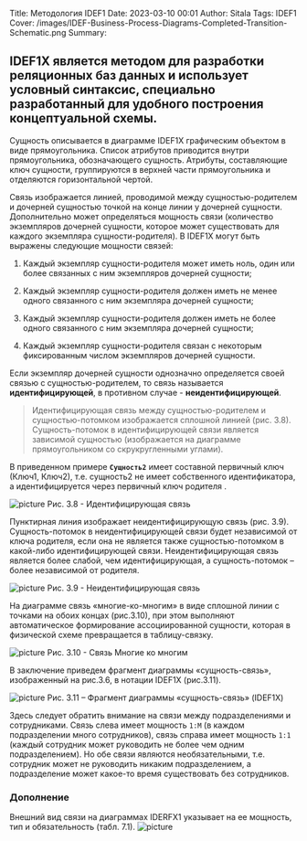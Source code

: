 Title: Методология IDEF1
Date: 2023-03-10 00:01
Author: Sitala
Tags: IDEF1
Cover: /images/IDEF-Business-Process-Diagrams-Completed-Transition-Schematic.png
Summary:

## IDEF1X является методом для разработки реляционных баз данных и использует условный синтаксис, специально разработанный для удобного построения концептуальной схемы. 

Сущность описывается в диаграмме IDEF1X графическим объектом в виде прямоугольника. Список атрибутов приводится внутри прямоугольника, обозначающего сущность. Атрибуты, составляющие ключ сущности, группируются в верхней части прямоугольника и отделяются горизонтальной чертой.

Связь изображается линией, проводимой между сущностью-родителем и дочерней сущностью точкой на конце линии у дочерней сущности. Дополнительно может определяться мощность связи (количество экземпляров дочерней сущности, которое может существовать для каждого экземпляра сущности-родителя). В IDEF1X могут быть выражены следующие мощности связей:

1. Каждый экземпляр сущности-родителя может иметь ноль, один или более связанных с ним экземпляров дочерней сущности;

2. Каждый экземпляр сущности-родителя должен иметь не менее одного связанного с ним экземпляра дочерней сущности;

3. Каждый экземпляр сущности-родителя должен иметь не более одного связанного с ним экземпляра дочерней сущности;

4. Каждый экземпляр сущности-родителя связан с некоторым фиксированным числом экземпляров дочерней сущности.

Если экземпляр дочерней сущности однозначно определяется своей связью с сущностью-родителем, то связь называется **идентифицирующей**, в противном случае - **неидентифицирующей**.

>Идентифицирующая связь между сущностью-родителем и сущностью-потомком изображается сплошной линией (рис. 3.8). Сущность-потомок в идентифицирующей связи является зависимой сущностью (изображается на диаграмме прямоугольником со скрукругленными углами).


В приведенном примере **`Сущность2`** имеет составной первичный ключ (Ключ1, Ключ2), т.е. сущность2 не имеет собственного идентификатора, а идентифицируется через первичный ключ родителя .


![picture]({static}../images/idefx1/image039.jpg)
Рис. 3.8 - Идентифицирующая связь

Пунктирная линия изображает неидентифицирующую связь (рис. 3.9). Сущность-потомок в неидентифицирующей связи будет независимой от ключа родителя, если она не является также сущностью-потомком в какой-либо идентифицирующей связи. Неидентифицирующая связь является более слабой, чем идентифицирующая, а сущность-потомок – более независимой от родителя.

![picture]({static}../images/idefx1/image041.jpg)
Рис. 3.9 - Неидентифицирующая связь


На диаграмме связь «многие-ко-многим» в виде сплошной линии с точками на обоих концах (рис.3.10), при этом выполняют автоматическое формирование ассоциированной сущности, которая в физической схеме превращается в таблицу-связку.

![picture]({static}../images/idefx1/image043.jpg)
Рис. 3.10 - Связь Многие ко многим


В заключение приведем фрагмент диаграммы «сущность-связь», изображенный на рис.3.6, в нотации IDEF1X (рис.3.11).

![picture]({static}../images/idefx1/image045.png)
Рис. 3.11 – Фрагмент диаграммы «сущность-связь» (IDEF1X)


Здесь следует обратить внимание на связи между подразделениями и сотрудниками. Связь слева имеет мощность `1:M` (в каждом подразделении много сотрудников), связь справа имеет мощность `1:1` (каждый сотрудник может руководить не более чем одним подразделением). Но обе связи являются необязательными, т.е. сотрудник может не руководить никаким подразделением, а подразделение может какое-то время существовать без сотрудников.


### Дополнение
Внешний вид связи на диаграммах IDERFX1 указывает на ее мощность, тип и обязательность (табл. 7.1).
![picture]({static}../images/idefx1/types_idefx1.png)